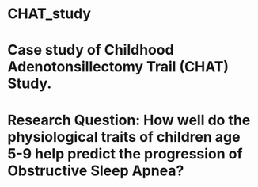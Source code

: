 # CHAT_study
# Case study of Childhood Adenotonsillectomy Trail (CHAT) Study.
# Research Question: How well do the physiological traits of children age 5-9 help predict the progression of Obstructive Sleep Apnea?
